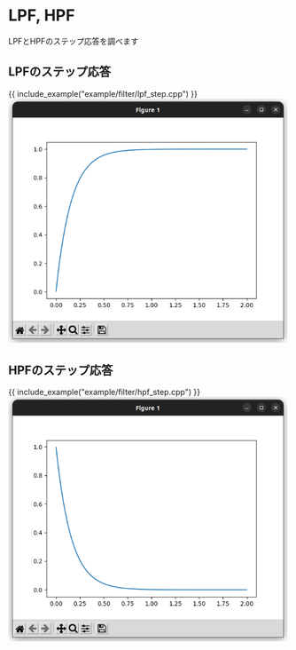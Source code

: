 # LPF, HPF

LPFとHPFのステップ応答を調べます

## LPFのステップ応答
{{ include_example("example/filter/lpf_step.cpp") }}
![title](../fig/lpf_step.png)

## HPFのステップ応答
{{ include_example("example/filter/hpf_step.cpp") }}
![title](../fig/hpf_step.png)